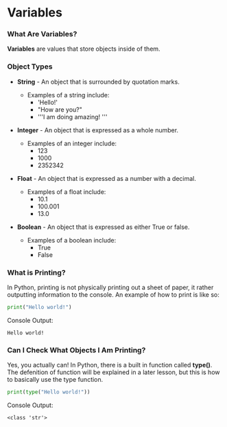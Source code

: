 # Variables

### What Are Variables?

**Variables** are values that store objects inside of them.

### Object Types

* **String** - An object that is surrounded by quotation marks.
  * Examples of a string include:
    * 'Hello!'
    * "How are you?"
    * '''I am doing amazing! '''

* **Integer** - An object that is expressed as a whole number.
  * Examples of an integer include:
    * 123
    * 1000
    * 2352342

* **Float** - An object that is expressed as a number with a decimal.
  * Examples of a float include:
    * 10.1
    * 100.001
    * 13.0

* **Boolean** - An object that is expressed as either True or false.
  * Examples of a boolean include:
    * True
    * False

### What is Printing?

In Python, printing is not physically printing out a sheet of paper, it rather outputting information to the console. An example of how to print is like so:

```python
print("Hello world!")
```

Console Output:

```
Hello world!
```

### Can I Check What Objects I Am Printing?

Yes, you actually can! In Python, there is a built in function called **type()**. The defenition of function will be explained in a later lesson, but this is how to basically use the type function.

```python
print(type("Hello world!"))
```

Console Output:

```
<class 'str'>
```

